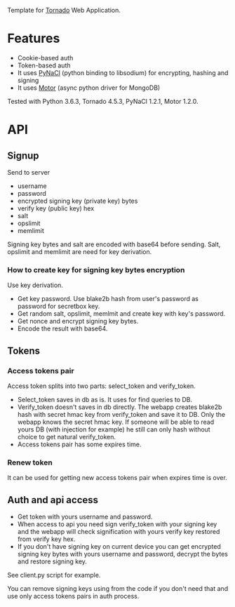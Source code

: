 
Template for [Tornado](https://github.com/tornadoweb/tornado) Web Application. 

# Features
* Cookie-based auth
* Token-based auth
* It uses [PyNaCl](https://github.com/pyca/pynacl/) (python binding to libsodium) for encrypting, hashing and signing
* It uses [Motor](https://github.com/mongodb/motor/) (async python driver for MongoDB)

Tested with Python 3.6.3, Tornado 4.5.3, PyNaCl 1.2.1, Motor 1.2.0.

# API
## Signup
Send to server
* username
* password
* encrypted signing key (private key) bytes
* verify key (public key) hex
* salt
* opslimit
* memlimit

Signing key bytes and salt are encoded with base64 before sending. Salt, opslimit and memlimit are need for key derivation. 

### How to create key for signing key bytes encryption
Use key derivation. 
* Get key password. Use blake2b hash from user's password as password for secretbox key. 
* Get random salt, opslimit, memlmit and create key with key's password. 
* Get nonce and encrypt signing key bytes.
* Encode the result with base64. 

## Tokens
### Access tokens pair
Access token splits into two parts: select\_token and verify\_token. 
* Select_token saves in db as is. It uses for find queries to DB.
* Verify\_token doesn't saves in db directly. The webapp creates blake2b hash with secret hmac key from verify\_token and save it to DB. Only the webapp knows the secret hmac key. If someone will be able to read yours DB (with injection for example) he still can only hash without choice to get natural verify_token. 
* Access tokens pair has some expires time.
### Renew token
It can be used for getting new access tokens pair when expires time is over. 

## Auth and api access 
* Get token with yours username and password.
* When access to api you need sign verify_token with your signing key and the webapp will check signification with yours verify key restored from verify key hex. 
* If you don't have signing key on current device you can get encrypted signing key bytes with yours username and password, decrypt the bytes and restore signing key.

See client.py script for example.

You can remove signing keys using from the code if you don't need that and use only access tokens pairs in auth process.

